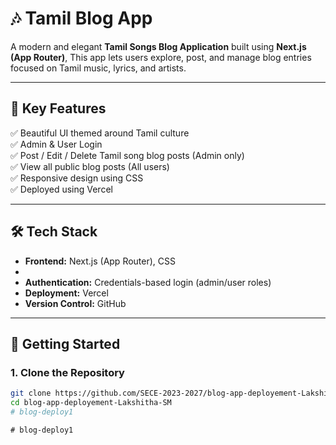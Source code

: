 # 🎶 Tamil Blog App 

A modern and elegant **Tamil Songs Blog Application** built using **Next.js (App Router)**, This app lets users explore, post, and manage blog entries focused on Tamil music, lyrics, and artists.

---

## 🌟 Key Features

✅ Beautiful UI themed around Tamil culture  
✅ Admin & User Login  
✅ Post / Edit / Delete Tamil song blog posts (Admin only)  
✅ View all public blog posts (All users)  
✅ Responsive design using  CSS  
✅ Deployed using Vercel  


---

## 🛠 Tech Stack

- **Frontend:** Next.js (App Router),  CSS  
- 
- **Authentication:** Credentials-based login (admin/user roles)  
- **Deployment:** Vercel  
- **Version Control:** GitHub  

---


## 🚀 Getting Started

### 1. Clone the Repository

```bash
git clone https://github.com/SECE-2023-2027/blog-app-deployement-Lakshitha-SM.git
cd blog-app-deployement-Lakshitha-SM
#   b l o g - d e p l o y 1  
 #   b l o g - d e p l o y 1  
 